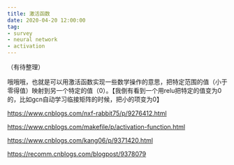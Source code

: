 ```yaml
---
title: 激活函数
date: 2020-04-20 12:00:00
tag: 
- survey
- neural network
- activation
---
```




（有待整理）

哦哦哦，也就是可以用激活函数实现一些数学操作的意思，把特定范围的值（小于零得值）映射到另一个特定的值（0）。【我倒有看到一个用relu把特定的值变为0的，比如gcn自动学习临接矩阵的时候，把小的项变为0】

<!-- more -->

https://www.cnblogs.com/nxf-rabbit75/p/9276412.html

https://www.cnblogs.com/makefile/p/activation-function.html

https://www.cnblogs.com/kang06/p/9371420.html

https://recomm.cnblogs.com/blogpost/9378079
